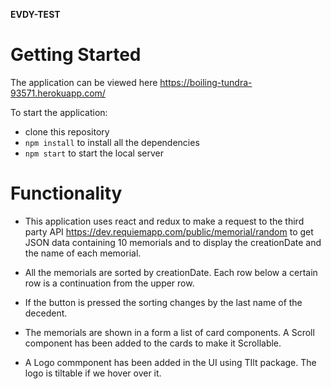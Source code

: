 **EVDY-TEST**

# Getting Started #

The application can be viewed here https://boiling-tundra-93571.herokuapp.com/

To start the application:

- clone this repository
- `npm install` to install all the dependencies
- `npm start` to start the local server

# Functionality #

- This application uses react and redux to make a request to the third party API  https://dev.requiemapp.com/public/memorial/random to get JSON data containing 10 memorials and to display the creationDate and the name of each memorial.

- All the memorials are sorted by creationDate. Each row below a certain row is a continuation from the upper row.

- If the button is pressed the sorting changes by the last name of the decedent.

- The memorials are shown in a form a list of card components. A Scroll component has been added to the cards to make it Scrollable.

- A Logo commponent has been added in the UI using TIlt package. The logo is tiltable if we hover over it.
